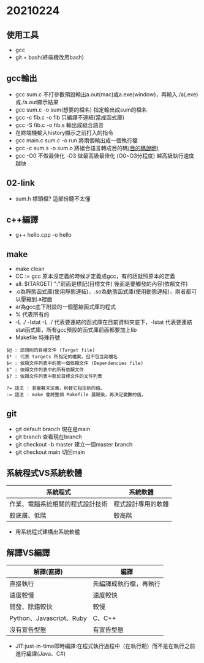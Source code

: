 # 20210224
## 使用工具
* gcc
* git + bash(終端機改用bash)

## gcc輸出
* gcc sum.c 不打參數預設輸出a.out(mac)或a.exe(window)，再輸入./a(.exe)或./a.out顯示結果
* gcc sum.c -o sum(想要的檔名) 指定輸出成sum的檔名
* gcc -c fib.c -o fib 只編譯不連結(當成函式庫)
* gcc -S fib.c -o fib.s 輸出成組合語言
* 在終端機輸入history顯示之前打入的指令
* gcc main.c sum.c -o run 將兩個輸出成一個執行檔
* gcc -c sum.s -o sum.o 將組合語言轉成目的碼[(目的碼說明)](https://zh.wikipedia.org/wiki/%E7%9B%AE%E6%A0%87%E4%BB%A3%E7%A0%81)
* gcc -O0 不做最佳化 -O3 做最高級最佳化 (O0~O3分程度) 越高級執行速度越快

## 02-link
* sum.h 標頭檔? 這部份聽不太懂

## c++編譯
* g++ hello.cpp -o hello

## make
* make clean
* CC := gcc 原本沒定義的時候才定義成gcc，有的話就照原本的定義
* all: $(TARGET) ":"前面是標記(目標文件) 後面是要觸發的內容(依賴文件)
* .o為靜態函式庫(使用靜態連結)，.so為動態函式庫(使用動態連結)，兩者都可以壓縮到.a裡面
* ar為gcc底下附設的一個壓縮函式庫的程式
* % 代表所有的
* -L ./ -lstat -L ./ 代表要連結的函式庫在目前資料夾底下，-lstat 代表要連結stat函式庫，所有gcc預設的函式庫前面都要加上lib
* Makefile 特殊符號
```
$@ : 該規則的目標文件 (Target file)
$* : 代表 targets 所指定的檔案，但不包含副檔名
$< : 依賴文件列表中的第一個依賴文件 (Dependencies file)
$^ : 依賴文件列表中的所有依賴文件
$? : 依賴文件列表中新於目標文件的文件列表

?= 語法 : 若變數未定義，則替它指定新的值。
:= 語法 : make 會將整個 Makefile 展開後，再決定變數的值。
```
## git
* git default branch 現在是main
* git branch 查看現在branch 
* git checkout -b master 建立一個master branch
* git checkout main 切回main

## 系統程式VS系統軟體
系統程式|系統軟體
------------|------------
作業、電腦系統相關的程式設計技術|程式設計專用的軟體
較底層、低階|較高階

* 用系統程式建構出系統軟體

## 解譯VS編譯
解譯(直譯)|編譯
----------|----------
直接執行|先編譯成執行檔，再執行
速度較慢|速度較快
開發、除錯較快|較慢
Python、Javascript、Ruby|C、C++
沒有宣告型態|有宣告型態

* JIT:just-in-time即時編譯:在程式執行過程中（在執行期）而不是在執行之前進行編譯(Java、C#)
